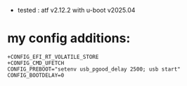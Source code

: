 - tested : atf v2.12.2 with u-boot v2025.04

# my config additions:
```
+CONFIG_EFI_RT_VOLATILE_STORE
+CONFIG_CMD_UFETCH
CONFIG_PREBOOT="setenv usb_pgood_delay 2500; usb start"
CONFIG_BOOTDELAY=0
```

